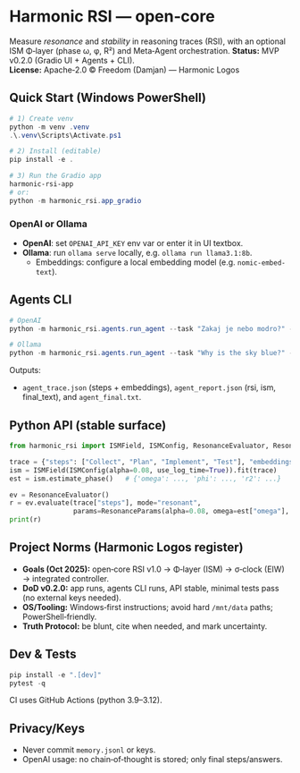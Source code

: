 
# Harmonic RSI — open‑core

Measure *resonance* and *stability* in reasoning traces (RSI), with an optional ISM Φ‑layer (phase ω, φ, R²) and Meta‑Agent orchestration.
**Status:** MVP v0.2.0 (Gradio UI + Agents + CLI).  
**License:** Apache‑2.0 © Freedom (Damjan) — Harmonic Logos

## Quick Start (Windows PowerShell)
```powershell
# 1) Create venv
python -m venv .venv
.\.venv\Scripts\Activate.ps1

# 2) Install (editable)
pip install -e .

# 3) Run the Gradio app
harmonic-rsi-app
# or:
python -m harmonic_rsi.app_gradio
```

### OpenAI or Ollama
- **OpenAI**: set `OPENAI_API_KEY` env var or enter it in UI textbox.
- **Ollama**: run `ollama serve` locally, e.g. `ollama run llama3.1:8b`.
  - Embeddings: configure a local embedding model (e.g. `nomic-embed-text`).

## Agents CLI
```powershell
# OpenAI
python -m harmonic_rsi.agents.run_agent --task "Zakaj je nebo modro?" --provider openai

# Ollama
python -m harmonic_rsi.agents.run_agent --task "Why is the sky blue?" --provider ollama --ollama_url http://localhost:11434
```

Outputs:
- `agent_trace.json` (steps + embeddings), `agent_report.json` (rsi, ism, final_text), and `agent_final.txt`.

## Python API (stable surface)
```python
from harmonic_rsi import ISMField, ISMConfig, ResonanceEvaluator, ResonanceParams

trace = {"steps": ["Collect", "Plan", "Implement", "Test"], "embeddings": [[0.1]*8]*4}
ism = ISMField(ISMConfig(alpha=0.08, use_log_time=True)).fit(trace)
est = ism.estimate_phase()   # {'omega': ..., 'phi': ..., 'r2': ...}

ev = ResonanceEvaluator()
r = ev.evaluate(trace["steps"], mode="resonant",
                params=ResonanceParams(alpha=0.08, omega=est["omega"], phi=est["phi"]))
print(r)
```

## Project Norms (Harmonic Logos register)
- **Goals (Oct 2025):** open‑core RSI v1.0 → Φ‑layer (ISM) → σ‑clock (EIW) → integrated controller.
- **DoD v0.2.0:** app runs, agents CLI runs, API stable, minimal tests pass (no external keys needed).
- **OS/Tooling:** Windows‑first instructions; avoid hard `/mnt/data` paths; PowerShell‑friendly.
- **Truth Protocol:** be blunt, cite when needed, and mark uncertainty.

## Dev & Tests
```powershell
pip install -e ".[dev]"
pytest -q
```
CI uses GitHub Actions (python 3.9–3.12).

## Privacy/Keys
- Never commit `memory.jsonl` or keys.
- OpenAI usage: no chain‑of‑thought is stored; only final steps/answers.
